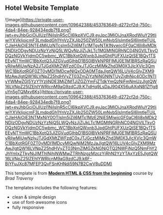 ## Hotel Website Template

![image](https://private-user-images.githubusercontent.com/109642388/453763649-d272cf2d-750c-4da4-84ee-928434edb7f8.png?jwt=eyJhbGciOiJIUzI1NiIsInR5cCI6IkpXVCJ9.eyJpc3MiOiJnaXRodWIuY29tIiwiYXVkIjoicmF3LmdpdGh1YnVzZXJjb250ZW50LmNvbSIsImtleSI6ImtleTUiLCJleHAiOjE3NTE4MjUzNTcsIm5iZiI6MTc1MTgyNTA1NywicGF0aCI6Ii8xMDk2NDIzODgvNDUzNzYzNjQ5LWQyNzJjZjJkLTc1MGMtNGRhNC04NGVlLTkyODQzNGVkYjdmOC5wbmc_WC1BbXotQWxnb3JpdGhtPUFXUzQtSE1BQy1TSEEyNTYmWC1BbXotQ3JlZGVudGlhbD1BS0lBVkNPRFlMU0E1M1BRSzRaQSUyRjIwMjUwNzA2JTJGdXMtZWFzdC0xJTJGczMlMkZhd3M0X3JlcXVlc3QmWC1BbXotRGF0ZT0yMDI1MDcwNlQxODA0MTdaJlgtQW16LUV4cGlyZXM9MzAwJlgtQW16LVNpZ25hdHVyZT03ZmZjYzNiNGNlNTUyZjdhNjc4ODc1NTIyYWMwZGI5YzY1YzliNDE3MjZlMTJiZGZiYmFjZTdkYmQzNjFmNmUzJlgtQW16LVNpZ25lZEhlYWRlcnM9aG9zdCJ9.K7idHq9LsDaJ904X56uAXqN81Zf1g8uYn5gTQMxv6Ks](https://private-user-images.githubusercontent.com/109642388/453763649-d272cf2d-750c-4da4-84ee-928434edb7f8.png?jwt=eyJhbGciOiJIUzI1NiIsInR5cCI6IkpXVCJ9.eyJpc3MiOiJnaXRodWIuY29tIiwiYXVkIjoicmF3LmdpdGh1YnVzZXJjb250ZW50LmNvbSIsImtleSI6ImtleTUiLCJleHAiOjE3NTMxNjY0OTIsIm5iZiI6MTc1MzE2NjE5MiwicGF0aCI6Ii8xMDk2NDIzODgvNDUzNzYzNjQ5LWQyNzJjZjJkLTc1MGMtNGRhNC04NGVlLTkyODQzNGVkYjdmOC5wbmc_WC1BbXotQWxnb3JpdGhtPUFXUzQtSE1BQy1TSEEyNTYmWC1BbXotQ3JlZGVudGlhbD1BS0lBVkNPRFlMU0E1M1BRSzRaQSUyRjIwMjUwNzIyJTJGdXMtZWFzdC0xJTJGczMlMkZhd3M0X3JlcXVlc3QmWC1BbXotRGF0ZT0yMDI1MDcyMlQwNjM2MzJaJlgtQW16LUV4cGlyZXM9MzAwJlgtQW16LVNpZ25hdHVyZT03NmZlMGZkNGNjOTQ2NWFiNzQ5NmFhY2JhYmIxZTkyNjJlMThlNjhjNWMwZTRhNzgzMzczYjRhN2YzYTAxYzE5JlgtQW16LVNpZ25lZEhlYWRlcnM9aG9zdCJ9.k6F-BjYFuJXc87MFEP3QvFSnKHNdj59N7B2CwV8uDDM)

This template is from [**Modern HTML & CSS from the beginning**](https://www.traversymedia.com/modern-html-css-from-the-beginning) course by _Brad Traversy_

The templates includes the following features:
  - clean & simple design
  - use of font-awesome icons
  - fully responsive
